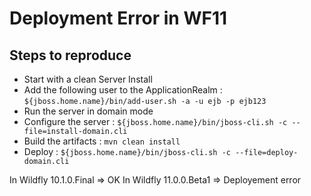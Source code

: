 # Deployment Error in WF11

## Steps to reproduce

* Start with a clean Server Install
* Add the following user to the ApplicationRealm :
`${jboss.home.name}/bin/add-user.sh -a -u ejb -p ejb123`
* Run the server in domain mode
* Configure the server :
`${jboss.home.name}/bin/jboss-cli.sh -c --file=install-domain.cli`
* Build the artifacts :
`mvn clean install`
* Deploy :
`${jboss.home.name}/bin/jboss-cli.sh -c --file=deploy-domain.cli`

In Wildfly 10.1.0.Final => OK
In Wildfly 11.0.0.Beta1 => Deployement error 
